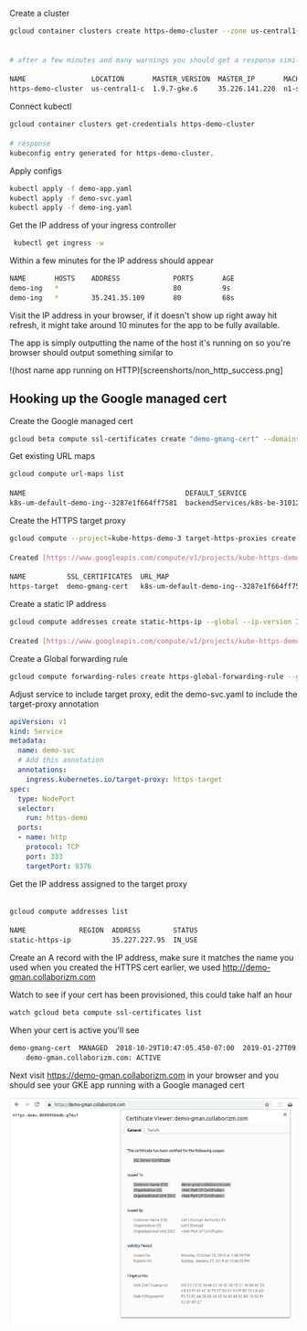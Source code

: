 Create a cluster

```bash
gcloud container clusters create https-demo-cluster --zone us-central1-c 


# after a few minutes and many warnings you should get a response similar to  

NAME                LOCATION       MASTER_VERSION  MASTER_IP       MACHINE_TYPE   NODE_VERSION  NUM_NODES  STATUS
https-demo-cluster  us-central1-c  1.9.7-gke.6     35.226.141.220  n1-standard-1  1.9.7-gke.6   3          RUNNING
```

Connect kubectl

```bash
gcloud container clusters get-credentials https-demo-cluster

# response
kubeconfig entry generated for https-demo-cluster.
```

Apply configs 

```bash
kubectl apply -f demo-app.yaml
kubectl apply -f demo-svc.yaml
kubectl apply -f demo-ing.yaml
```

Get the IP address of your ingress controller

```bash
 kubectl get ingress -w 
```

Within a few minutes for the IP address should appear 

 ```bash 
NAME       HOSTS    ADDRESS             PORTS       AGE
demo-ing   *                            80          9s
demo-ing   *        35.241.35.109       80          68s
```

Visit the IP address in your browser, if it doesn't 
show up right away hit refresh, it might take around 10 minutes 
for the app to be fully available.

 
The app is simply outputting the name of the host it's running 
on so you're browser should output something similar to 


!(host name app running on HTTP)[screenshorts/non_http_success.png] 


## Hooking up the Google managed cert 

Create the Google managed cert

```bash
gcloud beta compute ssl-certificates create "demo-gmang-cert" --domains demo-gman.collaborizm.com
```

Get existing URL maps 

```bash
gcloud compute url-maps list

NAME                                       DEFAULT_SERVICE
k8s-um-default-demo-ing--3287e1f664ff7581  backendServices/k8s-be-31012--3287e1f664ff7581
```
   

Create the HTTPS target proxy
```bash
gcloud compute --project=kube-https-demo-3 target-https-proxies create https-target --url-map=k8s-um-default-demo-ing--3287e1f664ff7581 --ssl-certificates=demo-gmang-cert

Created [https://www.googleapis.com/compute/v1/projects/kube-https-demo-3/global/targetHttpsProxies/https-target].

NAME          SSL_CERTIFICATES  URL_MAP
https-target  demo-gmang-cert   k8s-um-default-demo-ing--3287e1f664ff7581
```

Create a static IP address 
```bash
gcloud compute addresses create static-https-ip --global --ip-version IPV4

Created [https://www.googleapis.com/compute/v1/projects/kube-https-demo-3/global/addresses/static-https-ip].
```

Create a Global forwarding rule
```bash
gcloud compute forwarding-rules create https-global-forwarding-rule --global --ip-protocol=TCP --ports=443 --target-https-proxy=https-target --address static-https-ip 
``` 

Adjust service to include target proxy, edit the demo-svc.yaml to include the target-proxy annotation

```yaml
apiVersion: v1
kind: Service
metadata:
  name: demo-svc
  # Add this annotation
  annotations:
    ingress.kubernetes.io/target-proxy: https-target
spec:
  type: NodePort
  selector:
    run: https-demo
  ports:
  - name: http
    protocol: TCP
    port: 333
    targetPort: 9376
```


Get the IP address assigned to the target proxy

```bash

gcloud compute addresses list
 
NAME             REGION  ADDRESS        STATUS
static-https-ip          35.227.227.95  IN_USE

```

Create an A record with the IP address, make sure it matches the name you used when you created the HTTPS cert earlier, we used http://demo-gman.collaborizm.com


Watch to see if your cert has been provisioned, this could take half an hour 

```bash
watch gcloud beta compute ssl-certificates list
```


When your cert is active you'll see 

```bash
demo-gmang-cert  MANAGED  2018-10-29T10:47:05.450-07:00  2019-01-27T09:48:20.000-08:00  ACTIVE
    demo-gman.collaborizm.com: ACTIVE
```

Next visit https://demo-gman.collaborizm.com in your browser and you should see your GKE app running with a Google managed cert

![successful](screenshots/success.png)

